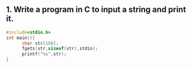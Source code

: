 ## 1. Write a program in C to input a string and print it.
```c
#include<stdio.h>
int main(){
      char str[100];
      fgets(str,sizeof(str),stdin);
      printf("%s",str);
}
```
